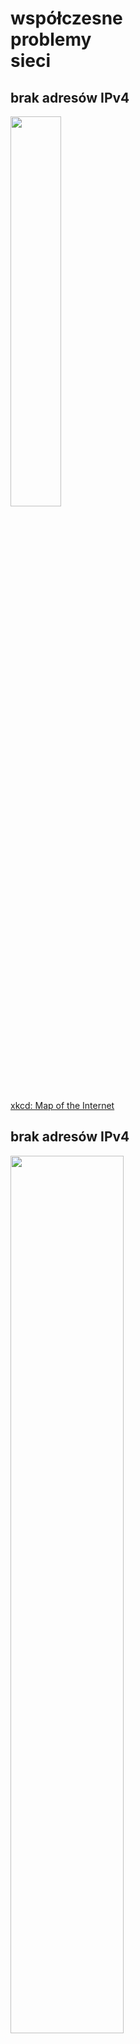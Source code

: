 # współczesne<br />problemy<br />sieci


## brak adresów IPv4

<img src='img/map_of_the_internet.jpg' style='width: 40%' />

[xkcd: Map of the Internet](http://xkcd.com/195/)


## brak adresów IPv4

<img src='img/ipv4.svg' style='width: 60%' />

[IPv4 address exhaustion](http://en.wikipedia.org/wiki/IPv4_address_exhaustion)

NAT? IPv6?

Note:

IPv4: adresy 32-bitowe (4,3×10⁹: 4 miliardy)

IPv6: adresy 128-bitowe (3,4×10³⁸: 340 sekstylionów)

IANA: Internet Assigned Numbers Authority

NIC: Network Information Centre

RIR: Regional Internet Registry: AfriNIC, APNIC
(Asia-Pacific), ARIN (American Registry for Internet
Numbers), LACNIC (Latin America and Caribbean), RIPENIC
(Réseaux IP Européens – Europa, Rosja, Bliski Wschód)

ipcalc 10.22.18.16/28

prywatne: 10.0.0.0-10.255.255.255 (10.0.0.0/8, 1×A, 16 777 216),
172.16.0.0-172.31.255.255 (172.16.0.0/12, 16×B, 1 048 576),
192.168.0.0-192.168.255.255 (192.168.0.0/16, 256×C, 65 536)


## szybkość i opóźnienia

* szybkość przestaje być problemem,<br />wąskim gardłem zaczyna być opóźnienie

* szybkość światła w światłowodzie:<br />56 ms RTT Londyn – Nowy Jork

* problem „ostatniej mili”

* FTTH: 18 ms, DSL: 43 ms,<br />4G: 150 ms, 3G: 400 ms

Note:

RTT: round-trip time, sygnał + potwierdzenie

47% of HTML resources are served without gzip or deflate

36% of CSS resources are served without gzip or deflate

26% of JS resources are served without gzip or deflate

In total, ~37% of resources are served as uncompressed


## sesje TCP a opóźnienia

* do zestawienia TCP potrzeba<br />SYN + SYN-ACK + ACK

* do przesłania danych wielopakietowych<br />musi urosnąć okno przeciążenia

* szersze okno startowe<br />utrzymywanie połączeń TCP

Note:

okno rośnie o tyle, ile potwierdzeń dostaliśmy (od początku),
czyli wykładniczo; gdy zgubimy pakiet, okno rośnie po jednym

początkowe okno: 1, 2 lub 4 pakiety; 2010: Google udowodniło,
że 10 to dobra liczba; 2011: kernel 2.6.38 podnosi do 10


### opóźnienia coraz istotniejsze

![latency](img/latency.png)

[High Performance Browser Networking](https://docs.google.com/presentation/d/1f2J_HrzMNvVHhsB3f7DKJFPl2N0Q_QR2ZEECWQu6oV8/present#slide=id.gc03305a_0132)

Note:

DNS!

załadowane są najpopularniejsze strony w Internecie


## prywatność

* ciasteczka

* odcisk przeglądarki: [Panopticlick](https://panopticlick.eff.org)

* śledzenie za pomocą HTTP ETag

* wycinanie zapytań z poziomu przeglądarki

* prywatność odwiedzających (widżety, statystyki, czcionki…)

&nbsp;

_OH: Let’s replace Alice & Bob with<br />Angela & Barack for our security examples._<br />— Benjamin Erb

<aside class='notes'>

<p>Ghostery</p>

<p>śledzenie / rozpoznawanie użytkowników na podstawie
ruchów myszki i sposobu pisania na klawiaturze</p>

<p>wysyłanie prywatnej fotki do drugiej
osoby: na zawsze zostanie w NSA</p>

<p>„nie mam nic do ukrycia”: ale oddajesz informacje
na temat innych; profilowanie na podstawie znajomych
(preferencje seksualne, wiarygodność kredytowa)</p>

<p>co i gdzie państwo robili dnia X o Y? bo my wiemy</p>

<p>każdy łamie dwa prawa dziennie; jeśli jest tego ślad, można
każdego wyłuskać (przekraczanie prędkości: grupa nam się nie
podoba, zabieramy im – i tylko im – prawa jazdy i nagle chodzą)</p>

<p>obsadzanie przycisku „Like” na stronie: prywatność innych osób</p>

<p>przechowywanie haseł</p>

<p>LinkedIn Intro</p>

<p>forward secrecy: jeśli dzisiejszy ruch zostanie nagrany,
a później klucze wykradzione, to nie będzie mógł odszyfrować
nagranego ruchu; Diffie-Hellman zamiast wymiany wspólnego
sekretu; Twitter wprowadził w poprzedni piątek</p>

<p>
slurm
mtr
iftop
ipcalc
telnet towel.blinkenlights.nl
</p>

</aside>
